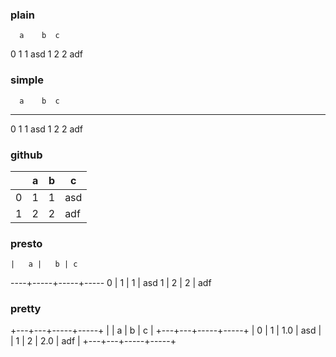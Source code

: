 

### plain

      a    b  c
 0    1    1  asd
 1    2    2  adf

### simple

      a    b  c
--  ---  ---  ---
 0    1    1  asd
 1    2    2  adf

### github

|    |   a |   b | c   |
|----|-----|-----|-----|
|  0 |   1 |   1 | asd |
|  1 |   2 |   2 | adf |

### presto

    |   a |   b | c
----+-----+-----+-----
  0 |   1 |   1 | asd
  1 |   2 |   2 | adf

### pretty

+---+---+-----+-----+
|   | a |  b  |  c  |
+---+---+-----+-----+
| 0 | 1 | 1.0 | asd |
| 1 | 2 | 2.0 | adf |
+---+---+-----+-----+